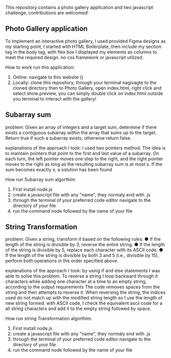 This repository contains a photo gallery application and two javascript challenge, contributions are welcomed!

Photo Gallery application
--------------------------
To Implement an interactive photo gallery, I used provided Figma
designs as my starting point, I started with HTML Boilerplate, then include my section tag in the body tag, with flex box I displayed my elements as columns to meet the required design. no css framework or javascript utilized.

How to work run this application:
1. Online: navigate to this website ()
2. Locally: clone this repository, through your terminal nagivagte to the cloned directory then to Photo Gallery, open index.html, right click and select show preview, you can simply double click on index.html outside you terminal to interact with the gallery!



Subarray sum
-----------------
problem: Given an array of integers and a target sum, determine if there exists a contiguous
subarray within the array that sums up to the target. Return true if such a subarray exists,
otherwise return false.

explanations of the approach I took: I used two pointers method.
The idea is to maintain pointers that point to the first and last value of a subarray.
On each turn, the left pointer moves one step to the right, and the right pointer
moves to the right as long as the resulting subarray sum is at most x. If the sum
becomes exactly x, a solution has been found

How run Subarray sum algorthim:
1. First install node.js
2. create a javascript file with any "name", they normaly end with .js
3. through the terminal of your preferred code editor navigate to the directory of your file
4. run the command node followed by the name of your file



String Transformation
------------------------
problem:  Given a string, transform it based on the following rules:
● If the length of the string is divisible by 3, reverse the entire string.
● If the length of the string is divisible by 5, replace each character with its ASCII code.
● If the length of the string is divisible by both 3 and 5 (i.e., divisible by 15), perform
both operations in the order specified above.

explanations of the approach I took: by using if and else statements I was able to solve this problem.
To reverse a string I loop backward through it characters while adding one character at a time to an empty string, according to the output requirements The code removes spaces from the string and then attempts to reverse it. When reversing the string, the indices used do not match up with the modified string length so I use the length of new string formed. with ASCII code, I check the equivalent ascii code for a all string characters and add it to the empty string followed by space.

How run string Transformation algorthim:
1. First install node.js
2. create a javascript file with any "name", they normaly end with .js
3. through the terminal of your preferred code editor navigate to the directory of your file
4. run the command node followed by the name of your file


